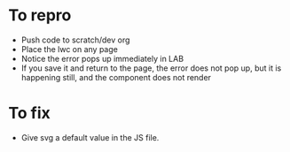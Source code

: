 # To repro
- Push code to scratch/dev org
- Place the lwc on any page
- Notice the error pops up immediately in LAB
- If you save it and return to the page, the error does not pop up, but it is happening still, and the component does not render

# To fix
- Give svg a default value in the JS file.